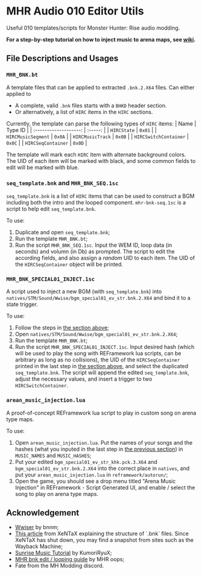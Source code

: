# MHR Audio 010 Editor Utils

Useful 010 templates/scripts for Monster Hunter: Rise audio modding.

__For a step-by-step tutorial on how to inject music to arena maps, see [wiki](https://github.com/fy-meng/mhr-audio-utils/wiki/Tutorials#arena-music-injection-tutorial).__

## File Descriptions and Usages

### `MHR_BNK.bt`

A template files that can be applied to extracted `.bnk.2.X64` files. Can either applied to
- A complete, valid `.bnk` files starts with a `BHKD` header section.
- Or alternatively, a list of `HIRC` items in the `HIRC` sections. 

Currently, the template can parse the following types of `HIRC` items:
|         Name          | Type ID |
| :-------------------: | :-----: |
|      `HIRCState`      | `0x01`  |
|  `HIRCMusicSegment`   | `0x0A`  |
|   `HIRCMusicTrack`    | `0x0B`  |
| `HIRCSwitchContainer` | `0x0C`  |
|  `HIRCSeqContainer`   | `0x0D`  |

The template will mark each `HIRC` item with alternate background colors. The UID of each item will be marked with black, and some common fields to edit will be marked with blue. 

### `seq_template.bnk` and `MHR_BNK_SEQ.1sc`

`seq_template.bnk` is a list of `HIRC` items that can be used to construct a BGM including both the intro and the looped component. `mhr-bnk-seq.1sc` is a script to help edit `seq_template.bnk`.

To use:
1. Duplicate and open `seq_template.bnk`;
2. Run the template `MHR_BNK.bt`;
3. Run the script `MHR_BNK_SEQ.1sc`. Input the WEM ID, loop data (in seconds) and volumn (in Db) as prompted. The script to edit the according fields, and also assign a _random_ UID to each item. The UID of the `HIRCSeqContainer` object will be printed.

### `MHR_BNK_SPECIAL01_INJECT.1sc`

A script used to inject a new BGM (with `seq_template.bnk`) into `natives/STM/Sound/Wwise/bgm_special01_ev_str.bnk.2.X64` and bind it to a state trigger.

To use:
1. Follow the steps in [the section above](#seq_templatebnk-and-mhr-bnk-seq1sc);
2. Open `natives/STM/Sound/Wwise/bgm_special01_ev_str.bnk.2.X64`;
3. Run the template `MHR_BNK.bt`;
4. Run the script `MHR_BNK_SPECIAL01_INJECT.1sc`. Input desired hash (which will be used to play the song with REFramework lua scripts, can be arbitrary as long as no collisions), the UID of the `HIRCSeqContainer` printed in the last step in [the section above](#seq_templatebnk-and-mhr-bnk-seq1sc), and select the duplicated `seq_template.bnk`. The script will append the edited `seq_template.bnk`, adjust the necessary values, and insert a trigger to two `HIRCSwitchContainer`.

### `arean_music_injection.lua`
A proof-of-concept REFramework lua script to play in custom song on arena type maps.

To use:
1. Open `arean_music_injection.lua`. Put the names of your songs and the hashes (what you inputed in the last step in [the previous section](#mhr-bnk-special01-tree1sc)) in `MUSIC_NAMES` and `MUSIC_HASHES`;
2. Put your edited `bgm_special01_ev_str_khk.pck.3.X64` and `bgm_special01_ev_str.bnk.2.X64` into the correct place in `natives`, and put your `arean_music_injection.lua` in `reframework/autorun/`;
3. Open the game, you should see a drop menu titled "Arena Music Injection" in REFramework - Script Generated UI, and enable / select the song to play on arena type maps.

## Acknowledgement
- [Wwiser](https://github.com/bnnm/wwiser) by bnnm;
- [This article](http://wiki.xentax.com/index.php/Wwise_SoundBank_(*.bnk)) from XeNTaX explaining the structure of `.bnk` files. Since XeNTaX has shut down, you may find a snapshot from sites such as the Wayback Machine;
- [Sunrise Music Tutorial](https://docs.google.com/document/d/1Y9LRjDLmu5ayS8Ukkwdj9L3NIuEhuuJvGt8mdVR4NxU) by KumoriRyuX;
- [MHR bnk edit / looping guide](https://docs.google.com/document/d/19TKj3J3DNohgQdPlPdAjU7XjHAVSt5SMiGJIurp30U4) by MHR oops;
- Fate from the MH Modding discord.
